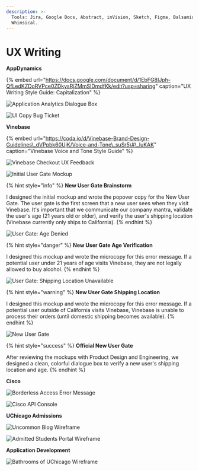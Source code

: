 ```yaml
---
description: >-
  Tools: Jira, Google Docs, Abstract, inVision, Sketch, Figma, Balsamiq, and
  Whimsical.
---
```


# UX Writing

**AppDynamics**

{% embed url="https://docs.google.com/document/d/1EbFG8IJph-QfLedKZDoRVPce0ZDkysRjZMmSIDmdfKk/edit?usp=sharing" caption="UX Writing Style Guide: Capitalization" %}

![Application Analytics Dialogue Box](../../.gitbook/assets/whats-new-in-analytics-popup-bordered.png)

![UI Copy Bug Ticket](../../.gitbook/assets/ui-engineering-bugs-bordered.png)

**Vinebase**

{% embed url="https://coda.io/d/Vinebase-Brand-Design-Guidelines\_dVPpbk60UjK/Voice-and-Tone\_suSr5\#\_luKAK" caption="Vinebase Voice and Tone Style Guide" %}

![Vinebase Checkout UX Feedback](../../.gitbook/assets/vinebase-order-complete-feedback.png)

![Initial User Gate Mockup](../../.gitbook/assets/new-user-gate-screen-edit-1-bordered.png)

{% hint style="info" %}
**New User Gate Brainstorm**

I designed the initial mockup and wrote the popover copy for the New User Gate. The user gate is the first screen that a new user sees when they visit Vinebase. It's important that we communicate our company mantra, validate the user's age \(21 years old or older\), and verify the user's shipping location \(Vinebase currently only ships to California\).
{% endhint %}

![User Gate: Age Denied](../../.gitbook/assets/new-user-gate-screen-edit-2-bordered.png)

{% hint style="danger" %}
**New User Gate Age Verification**

I designed this mockup and wrote the microcopy for this error message. If a potential user under 21 years of age visits Vinebase, they are not legally allowed to buy alcohol. 
{% endhint %}

![User Gate: Shipping Location Unavailable](../../.gitbook/assets/new-user-gate-screen-edit-4-bordered.png)

{% hint style="warning" %}
**New User Gate Shipping Location**

I designed this mockup and wrote the microcopy for this error message. If a potential user outside of California visits Vinebase, Vinebase is unable to process their orders \(until domestic shipping becomes available\). 
{% endhint %}

![New User Gate](../../.gitbook/assets/vinebase-user-gate-bordered.png)

{% hint style="success" %}
**Official New User Gate**

After reviewing the mockups with Product Design and Engineering, we designed a clean, colorful dialogue box to verify a new user's shipping location and age.
{% endhint %}

**Cisco**

![Borderless Access Error Message](../../.gitbook/assets/access-denied-error.png)

![Cisco API Console](../../.gitbook/assets/cisco-api-console-after-bordered.png)

**UChicago Admissions**

![Uncommon Blog Wireframe](../../.gitbook/assets/image%20%281%29.png)

![Admitted Students Portal Wireframe](../../.gitbook/assets/image.png)

**Application Development**

![Bathrooms of UChicago Wireframe](../../.gitbook/assets/bathrooms-of-uchicago.png)

